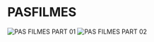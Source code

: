 # PASFILMES

![PAS FILMES PART 01](https://user-images.githubusercontent.com/98216100/222943098-d4d8e190-abe1-417c-a576-299448cdf158.PNG)
![PAS FILMES PART 02](https://user-images.githubusercontent.com/98216100/222943100-88fe86d8-55a2-47a0-a63b-14fc59b83315.PNG)
